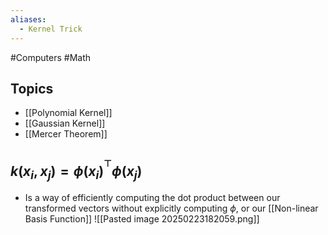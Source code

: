 ```yaml
---
aliases:
  - Kernel Trick
---
```

#Computers #Math 
## Topics
* [[Polynomial Kernel]]
* [[Gaussian Kernel]]
* [[Mercer Theorem]]
## $\displaystyle k(x_{i},x_{j})=\phi(x_{i})^{^{\top}}\phi(x_{j})$
* Is a way of efficiently computing the dot product between our transformed vectors without explicitly computing $\displaystyle \phi$, or our [[Non-linear Basis Function]]
![[Pasted image 20250223182059.png]]